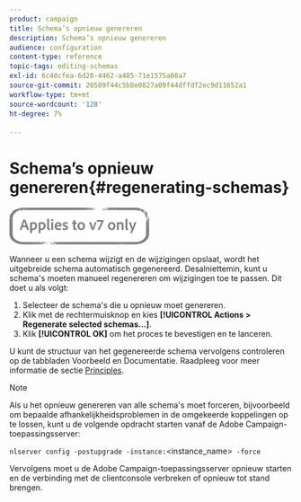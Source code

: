 ```yaml
---
product: campaign
title: Schema’s opnieuw genereren
description: Schema’s opnieuw genereren
audience: configuration
content-type: reference
topic-tags: editing-schemas
exl-id: 6c48cfea-6d20-4462-a485-71e1575a08a7
source-git-commit: 20509f44c5b8e0827a09f44dffdf2ec9d11652a1
workflow-type: tm+mt
source-wordcount: '128'
ht-degree: 7%

---
```


# Schema’s opnieuw genereren{#regenerating-schemas}

![](../../assets/v7-only.svg)

Wanneer u een schema wijzigt en de wijzigingen opslaat, wordt het uitgebreide schema automatisch gegenereerd. Desalniettemin, kunt u schema&#39;s moeten manueel regenereren om wijzigingen toe te passen. Dit doet u als volgt:

1. Selecteer de schema&#39;s die u opnieuw moet genereren.
1. Klik met de rechtermuisknop en kies **[!UICONTROL Actions > Regenerate selected schemas...]**.
1. Klik **[!UICONTROL OK]** om het proces te bevestigen en te lanceren.

U kunt de structuur van het gegenereerde schema vervolgens controleren op de tabbladen Voorbeeld en Documentatie. Raadpleeg voor meer informatie de sectie [Principles](../../configuration/using/data-schemas.md#principles).

>[!NOTE]
>
>Als u het opnieuw genereren van alle schema&#39;s moet forceren, bijvoorbeeld om bepaalde afhankelijkheidsproblemen in de omgekeerde koppelingen op te lossen, kunt u de volgende opdracht starten vanaf de Adobe Campaign-toepassingsserver:
>
> `nlserver config -postupgrade -instance:`&lt;instance_name>` -force`
>
>Vervolgens moet u de Adobe Campaign-toepassingsserver opnieuw starten en de verbinding met de clientconsole verbreken of opnieuw tot stand brengen.
